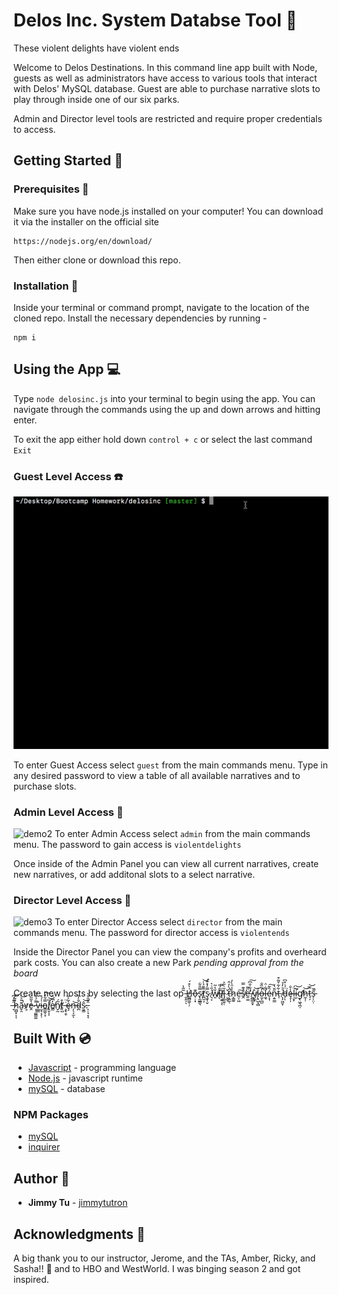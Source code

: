 # Delos Inc. System Databse Tool :robot: 
These violent delights have violent ends 

Welcome to Delos Destinations. In this command line app built with Node, guests as well as administrators have access to various tools that interact with Delos' MySQL database. Guest are able to purchase narrative slots to play through inside one of our six parks. 

Admin and Director level tools are restricted and require proper credentials to access.

## Getting Started :floppy_disk:

### Prerequisites :open_file_folder:
Make sure you have node.js installed on your computer! You can download it via the installer on the official site
```
https://nodejs.org/en/download/
```
Then either clone or download this repo.

### Installation :file_folder:
Inside your terminal or command prompt, navigate to the location of the cloned repo. Install the necessary dependencies by running - 
```
npm i
```

## Using the App :computer:

Type `node delosinc.js` into your terminal to begin using the app. You can navigate through the commands using the up and down arrows and hitting enter. 

To exit the app either hold down `control + c` or select the last command `Exit`

### Guest Level Access :telephone:
![demo1](gifs/demo1.gif)

To enter Guest Access select `guest` from the main commands menu. Type in any desired password to view a table of all available narratives and to purchase slots.

### Admin Level Access :satellite:
![demo2](gifs/demo2.gif)
To enter Admin Access select `admin` from the main commands menu. The password to gain access is `violentdelights`

Once inside of the Admin Panel you can view all current narratives, create new narratives, or add additonal slots to a select narrative.

### Director Level Access :no_entry_sign:
![demo3](gifs/demo3.gif)
To enter Director Access select `director` from the main commands menu. The password for director access is `violentends`

Inside the Director Panel you can view the company's profits and overheard park costs. You can also create a new Park *pending approval from the board*

Create new hosts by selecting the last op ̵͈̭̠̃͂̔ͅH̸͇̻͚̜̦͗̀͒́o̶̹̣͓͊s̷̢̰̲̳͉̿̎͋t̸̪̼͎͌̆̉̍͝ş̷̬̹̬̿̓̽͊́ ̸͉͔̍̋͗͛w̸͈̌̔̃į̶͂̄́̎l̸̖̯͍̖̇̿ͅl̵̡̲̼͍̜̆̇̋͐ ̷̤̭̥̌ț̵͍̲́̀̓̂̕ͅh̷̞̳͍̾̑̀̓e̶̤̩͖͠s̸̯̓͊̿ḛ̶̛͚̈͌ ̸̯̳̲̯͙́͋̐͆͠v̸̮̰̀͝ͅį̷̠̺͉̻̍o̵̫͔̲̺̓͂̏̐̚l̶̛̼̘͋̈̇é̴͕͎̂͂͠ṇ̵͍͇̋̆̔t̶̩͋͋̌͂͒ ̸͎̗͖̬̹͛͛̓̉d̵̗̈́̇͒͆͘ͅȩ̶̣̩̾̐ḷ̶̮̙̈́͘i̴̛̮̅͝g̸̢̛͖͉̪̦h̷̼̩̜͝t̵̠̗̿͝ŝ̵̗̦̤̣̄̚ ̶̞̋̃̓͆h̷͖̺͓͊͂̇͝ͅͅã̴̬̯̎͛̚͝v̷͕̕ḙ̴̔͂͂ ̵̦̹͚̳͚͌́́̀̅v̵͚̳̊i̴̮̘͔̗̹̍́̊o̵̳͚͕̞̿͋́͝l̸̛̟̬͎̩̏͝e̸̳̓͆̈́n̸̬̰̅́t̸̨̺͒ ̶̧̢̯̜̇̈ȩ̷͛͂͐̅n̶̗̖͎̫͝ͅd̴̪̑̓̎ŝ̷̮͇͝.̵̠̜͉̞͔̂͂̑̊̀




## Built With :cd:
* [Javascript](https://www.javascript.com/) - programming language
* [Node.js](https://nodejs.org/en/) - javascript runtime
* [mySQL](https://www.mysql.com/) - database

### NPM Packages
* [mySQL](https://www.npmjs.com/package/mysql)
* [inquirer](https://www.npmjs.com/package/inquirer)

## Author :key:
* **Jimmy Tu** - [jimmytutron](https://github.com/jimmytutron)


## Acknowledgments :pray:
A big thank you to our instructor, Jerome, and the TAs, Amber, Ricky, and Sasha!!  :grimacing:
and to HBO and WestWorld. I was binging season 2 and got inspired.
